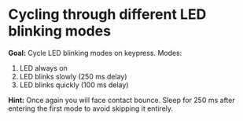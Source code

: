 # Cycling through different LED blinking modes

**Goal:** Cycle LED blinking modes on keypress. Modes:

1. LED always on
2. LED blinks slowly (250 ms delay)
3. LED blinks quickly (100 ms delay)

**Hint:** Once again you will face contact bounce.
Sleep for 250 ms after entering the first mode to avoid skipping it entirely.
